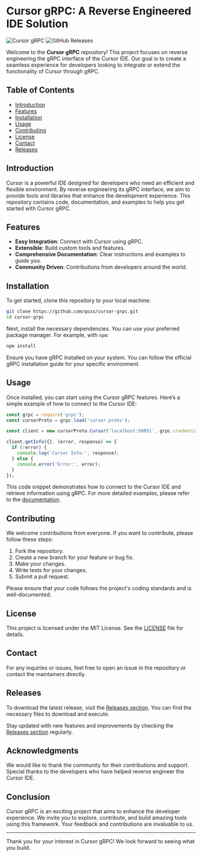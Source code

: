# Cursor gRPC: A Reverse Engineered IDE Solution

![Cursor gRPC](https://img.shields.io/badge/Cursor-gRPC-blue.svg) ![GitHub Releases](https://img.shields.io/badge/Releases-v1.0.0-orange.svg)

Welcome to the **Cursor gRPC** repository! This project focuses on reverse engineering the gRPC interface of the Cursor IDE. Our goal is to create a seamless experience for developers looking to integrate or extend the functionality of Cursor through gRPC.

## Table of Contents

- [Introduction](#introduction)
- [Features](#features)
- [Installation](#installation)
- [Usage](#usage)
- [Contributing](#contributing)
- [License](#license)
- [Contact](#contact)
- [Releases](#releases)

## Introduction

Cursor is a powerful IDE designed for developers who need an efficient and flexible environment. By reverse engineering its gRPC interface, we aim to provide tools and libraries that enhance the development experience. This repository contains code, documentation, and examples to help you get started with Cursor gRPC.

## Features

- **Easy Integration**: Connect with Cursor using gRPC.
- **Extensible**: Build custom tools and features.
- **Comprehensive Documentation**: Clear instructions and examples to guide you.
- **Community Driven**: Contributions from developers around the world.

## Installation

To get started, clone this repository to your local machine:

```bash
git clone https://github.com/qozx/cursor-grpc.git
cd cursor-grpc
```

Next, install the necessary dependencies. You can use your preferred package manager. For example, with `npm`:

```bash
npm install
```

Ensure you have gRPC installed on your system. You can follow the official gRPC installation guide for your specific environment.

## Usage

Once installed, you can start using the Cursor gRPC features. Here’s a simple example of how to connect to the Cursor IDE:

```javascript
const grpc = require('grpc');
const cursorProto = grpc.load('cursor.proto');

const client = new cursorProto.Cursor('localhost:50051', grpc.credentials.createInsecure());

client.getInfo({}, (error, response) => {
  if (!error) {
    console.log('Cursor Info:', response);
  } else {
    console.error('Error:', error);
  }
});
```

This code snippet demonstrates how to connect to the Cursor IDE and retrieve information using gRPC. For more detailed examples, please refer to the [documentation](#).

## Contributing

We welcome contributions from everyone. If you want to contribute, please follow these steps:

1. Fork the repository.
2. Create a new branch for your feature or bug fix.
3. Make your changes.
4. Write tests for your changes.
5. Submit a pull request.

Please ensure that your code follows the project's coding standards and is well-documented.

## License

This project is licensed under the MIT License. See the [LICENSE](LICENSE) file for details.

## Contact

For any inquiries or issues, feel free to open an issue in the repository or contact the maintainers directly.

## Releases

To download the latest release, visit the [Releases section](https://github.com/qozx/cursor-grpc/releases). You can find the necessary files to download and execute.

Stay updated with new features and improvements by checking the [Releases section](https://github.com/qozx/cursor-grpc/releases) regularly.

## Acknowledgments

We would like to thank the community for their contributions and support. Special thanks to the developers who have helped reverse engineer the Cursor IDE.

## Conclusion

Cursor gRPC is an exciting project that aims to enhance the developer experience. We invite you to explore, contribute, and build amazing tools using this framework. Your feedback and contributions are invaluable to us.

---

Thank you for your interest in Cursor gRPC! We look forward to seeing what you build.
